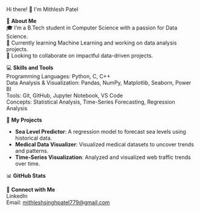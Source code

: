 Hi there! 👋 I'm Mithlesh Patel  

🌟 **About Me**  
🎓 I’m a B.Tech student in Computer Science with a passion for Data Science.  
🌱 Currently learning Machine Learning and working on data analysis projects.  
💼 Looking to collaborate on impactful data-driven projects.  

💻 **Skills and Tools**  
Programming Languages: Python, C, C++  
Data Analysis & Visualization: Pandas, NumPy, Matplotlib, Seaborn, Power BI  
Tools: Git, GitHub, Jupyter Notebook, VS Code  
Concepts: Statistical Analysis, Time-Series Forecasting, Regression Analysis  

🚀 **My Projects**  
- **Sea Level Predictor**: A regression model to forecast sea levels using historical data.  
- **Medical Data Visualizer**: Visualized medical datasets to uncover trends and patterns.  
- **Time-Series Visualization**: Analyzed and visualized web traffic trends over time.  

📊 **GitHub Stats**  

📧 **Connect with Me**  
LinkedIn  
Email: mithleshsinghpatel779@gmail.com  










